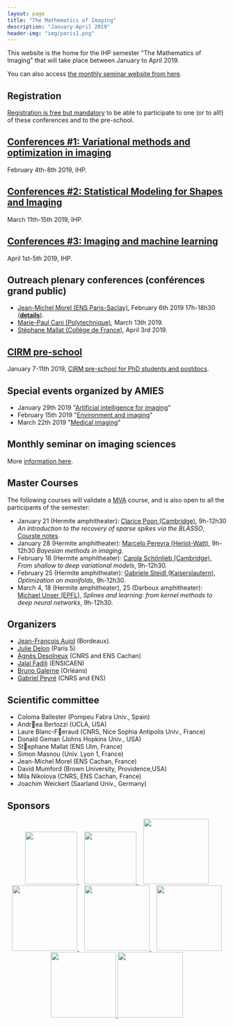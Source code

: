 ```yaml
---
layout: page
title: "The Mathematics of Imaging"
description: "January-April 2019"
header-img: "img/paris1.png"
---
```


This website is the home for the IHP semester "The Mathematics of Imaging" that will take place between January to April 2019.

You can also access [the monthly seminar website from here](seminar/).

Registration
-------------

[Registration is free but mandatory](http://www.ihp.fr/en/CEB/T1-2019) to be able to participate to one (or to all!) of these conferences and to the pre-school.

[Conferences #1: Variational methods and optimization in imaging](semester2019/workshop1)
-------------

February 4th-8th  2019, IHP.

[Conferences #2: Statistical Modeling for Shapes and Imaging](semester2019/workshop2)
-------------

March 11th-15th 2019, IHP.

 [Conferences #3: Imaging and machine learning](semester2019/workshop3)
-------------

April 1st-5th 2019, IHP.

Outreach plenary conferences (conférences grand public)
-------------

- [Jean-Michel Morel (ENS Paris-Saclay)](https://sites.google.com/site/jeanmichelmorelcmlaenscachan/), February 6th 2019 17h-18h30 (**[details](http://ihp.diatem.fr/index.php?option=com_acymailing&ctrl=archive&task=view&mailid=245&key=rOYrdP0t&subid=13859-185ddb92ee1a1a5476c33f39bfd42bcb&tmpl=component)**).
- [Marie-Paul Cani (Polytechnique)](https://www.lix.polytechnique.fr/stream/members/marie-paule-cani/), March 13th 2019.
- [Stéphane Mallat (Collège de France)](https://www.college-de-france.fr/site/stephane-mallat/index.htm), April 3rd 2019.

[CIRM pre-school](semester2019/school)
-------------

January 7-11th 2019, [CIRM  pre-school for PhD students and postdocs](semester2019/school).

Special events organized by AMIES  
------------

- January 29th 2019 "[Artificial intelligence for imaging](https://sites.google.com/site/marianneclausel/journees-ihp-amies)"
- February 15th 2019 "[Environment and imaging](https://sites.google.com/site/marianneclausel/journees-ihp-amies)"
- March 22th 2019 "[Medical imaging](https://sites.google.com/site/marianneclausel/journees-ihp-amies)"



Monthly seminar on imaging sciences
-------------

More [information here](seminar/).


Master Courses
-------------

The following courses will validate a [MVA](http://math.ens-paris-saclay.fr/version-francaise/formations/master-mva/) course, and is also open to all the participants of the semester:

- January 21 (Hermite amphitheater): [Clarice Poon (Cambridge)](http://www.damtp.cam.ac.uk/user/cmhsp2/), 9h-12h30 *An introduction to the recovery of sparse spikes via the BLASSO*, [Courste notes](http://www.damtp.cam.ac.uk/user/cmhsp2/cirm/blasso.pdf).
- January 28 (Hermite amphitheater): [Marcelo Pereyra (Heriot-Watt)](http://www.macs.hw.ac.uk/~mp71/about.html), 9h-12h30 *Bayesian methods in imaging*.
- February 18 (Hermite amphitheater):  [Carola Schönlieb (Cambridge)](http://www.damtp.cam.ac.uk/user/cbs31/Home.html), *From shallow to deep variational models*, 9h-12h30.
- February 25 (Hermite amphitheater): [Gabriele Steidl (Kaiserslautern)](http://www.mathematik.uni-kl.de/imagepro/members/steidl/), *Optimization on manifolds*, 9h-12h30.
- March 4, 18 (Hermite amphitheater), 25 (Darboux amphitheater): [Michael Unser (EPFL)](http://bigwww.epfl.ch/unser/), *Splines and learning: from kernel methods to deep neural networks*, 9h-12h30.



Organizers
-----

- [Jean-François Aujol](https://www.math.u-bordeaux.fr/~jaujol/) (Bordeaux).
- [Julie Delon](https://delon.wp.mines-telecom.fr/) (Paris 5)
- [Agnès Desolneux](http://desolneux.perso.math.cnrs.fr/) (CNRS and ENS Cachan)
- [Jalal Fadili](https://fadili.users.greyc.fr/) (ENSICAEN)
- [Bruno Galerne](https://www.idpoisson.fr/galerne/) (Orléans)
- [Gabriel Peyré](http://www.gpeyre.com) (CNRS and ENS)


Scientific committee
------

- Coloma Ballester (Pompeu Fabra Univ., Spain)
- Andrea Bertozzi (UCLA, USA)
- Laure Blanc-Feraud (CNRS, Nice Sophia Antipolis Univ., France)
- Donald Geman (Johns Hopkins Univ., USA)
- Stephane Mallat (ENS Ulm, France)
- Simon Masnou (Univ. Lyon 1, France)
- Jean-Michel Morel (ENS Cachan, France)
- David Mumford (Brown University, Providence,USA)
- Mila Nikolova (CNRS, ENS Cachan, France)
- Joachim Weickert (Saarland Univ., Germany)


Sponsors
-----

<p align="center">

<a href="http://www.ihp.fr">
<img width="120" src="../img/logo-ihp.jpg"/>
</a>&nbsp;&nbsp;

<a href="http://www.cnrs.fr/">
<img width="120" src="../img/logo-cnrs.png"/>
</a>&nbsp;&nbsp;

<a href="http://www.u-psud.fr/fr/index.html">
<img width="150" src="../img/logo-paris-sud.png"/>
</a>

<br/>

<a href="https://www.sciencesmaths-paris.fr/">
<img width="150" src="../img/logo-fsmp.png"/>
</a>&nbsp;&nbsp;

<a href="http://www.upmc.fr/">
<img width="150" src="../img/logo-upmc.png"/>
</a>&nbsp;&nbsp;

<a href="https://www.cimpa.info/">
<img width="150" src="../img/logo-cimpa.png"/>
</a>

<br/>

<a href="http://gdr-mia.math.cnrs.fr/">
<img width="150" src="../img/logo-mia.png"/>
</a>

<a href="http://www.gpeyre.com/noria/">
<img width="150" src="../img/logo-erc.jpg"/>
</a>


</p>
